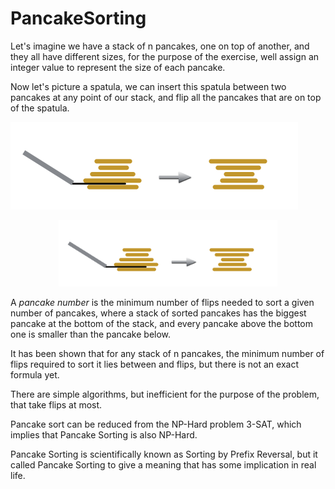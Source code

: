 # PancakeSorting

Let&#39;s imagine we have a stack of n pancakes, one on top of another, and they all have different sizes, for the purpose of the exercise, well assign an integer value to represent the size of each pancake.

Now let&#39;s picture a spatula, we can insert this spatula between two pancakes at any point of our stack, and flip all the pancakes that are on top of the spatula.

![alt text](https://github.com/anguloramiresd/PancakeSorting/blob/main/pancakes.PNG)
<p align="center">
  <img src="https://github.com/anguloramiresd/PancakeSorting/blob/main/pancakes.PNG" width="350" title="hover text">
</p>

A _pancake number_ is the minimum number of flips needed to sort a given number of pancakes, where a stack of sorted pancakes has the biggest pancake at the bottom of the stack, and every pancake above the bottom one is smaller than the pancake below.

It has been shown that for any stack of n pancakes, the minimum number of flips required to sort it lies between and flips, but there is not an exact formula yet.

There are simple algorithms, but inefficient for the purpose of the problem, that take flips at most.

Pancake sort can be reduced from the NP-Hard problem 3-SAT, which implies that Pancake Sorting is also NP-Hard.

Pancake Sorting is scientifically known as Sorting by Prefix Reversal, but it called Pancake Sorting to give a meaning that has some implication in real life.
